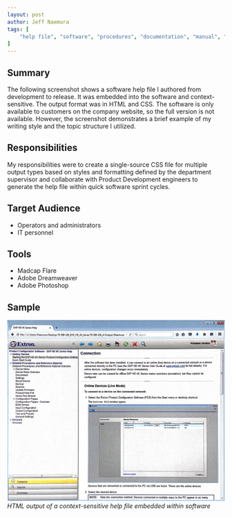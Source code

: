 ```yaml
---
layout: post
author: Jeff Naemura
tags: [
    "help file", "software", "procedures", "documentation", "manual", "madcap", "flare", "photoshop"
]
---
```


## Summary

The following screenshot shows a software help file I authored from development to release. It was embedded into the software and context-sensitive. The output format was in HTML and CSS. The software is only available to customers on the company website, so the full version is not available. However, the screenshot demonstrates a brief example of my writing style and the topic structure I utilized.

## Responsibilities

My responsibilities were to create a single-source CSS file for multiple output types based on styles and formatting defined by the department supervisor and collaborate with Product Development engineers to generate the help file within quick software sprint cycles.

## Target Audience

* Operators and administrators
* IT personnel

## Tools

* Madcap Flare
* Adobe Dreamweaver
* Adobe Photoshop

## Sample

![Help File Sample](/images/help_file_example.png)
*HTML output of a context-sensitive help file embedded within software*
